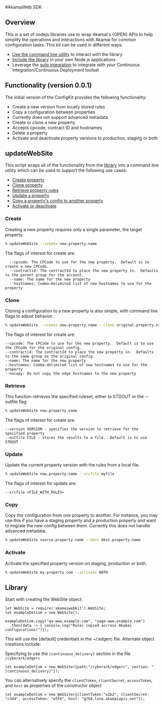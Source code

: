 #AkamaiWeb SDK


## Overview
This is a set of nodejs libraries use to wrap Akamai's {OPEN} APIs to help simplify the operations and interactions
with Akamai for common configuration tasks.  This kit can be used in different ways:
* [Use the command line utility](#updateWebSite) to interact with the library
* [Include the library](#library) in your own Node.js applications
* Leverage the [gulp integration](#gulp) to integrate with your Continuous Integration/Continuous Deployment toolset

## Functionality (version 0.0.1)
The initial version of the ConfigKit provides the following functionality:
* Create a new version from locally stored rules
* Copy a configuration between properties
 * Currently does not support advanced metadata
* Create or clone a new property
 * Accepts cpcode, contract ID and hostnames
* Delete a property
* Activate and deactivate property versions to production, staging or both

## updateWebSite
This script wraps all of the functionality from the [library](#library) into a command line utility which can be used to support the following use cases:
* [Create property](#create)
* [Clone property](#clone)
* [Retrieve property rules](#retrieve)
* [Update a property](#update)
* [Copy a property's config to another property](#copy)
* [Activate or deactivate](#activate)

### Create
Creating a new property requires only a single parameter, the target property.  

```bash
% updateWebSite --create new.property.name
```

The flags of interest for create are:

```
  --cpcode: The CPCode to use for the new property.  Default is to create a new CPCode.
  --contractid: The contractId to place the new property in.  Defaults to the parent group for the account.
  --name: The name for the new property
  --hostnames: Comma-delimited list of new hostnames to use for the property
```

### Clone
Cloning a configuration to a new property is also simple, with command line flags to adjust behavior. 

```bash
% updateWebSite --create new.property.name --clone original.property.name
```

The flags of interest for create are:
```
--cpcode: The CPCode to use for the new property.  Default is to use the CPCode for the original config.
--contractid: The contractId to place the new property in.  Defaults to the same group as the original config.
--name: The name for the new property
--hostnames: Comma-delimited list of new hostnames to use for the property
--nocopy: Do not copy the edge hostnames to the new property
```

### Retrieve
This function retrieves the specified ruleset, either to STDOUT or the --outfile flag

```bash
% updateWebSite new.property.name
```

The flags of interest for create are:
```
--version VERSION - specifies the version to retrieve for the specified property
--outfile FILE - stores the results to a file.  Default is to use STDOUT
```

### Update
Update the current property version with the rules from a local file.

```bash
% updateWebSite new.property.name --srcfile myfile
```

The flags of interest for update are:
```
--srcfile <FILE_WITH_RULES>
```

### Copy
Copy the configuration from one property to another.  For instance, you may use this if you have a staging property and a production property and want to migrate the new config between them.  Currently this does not handle advanced metadata.

```bash
% updateWebSite source.property.name --dest dest.property.name
```

### Activate
Activate the specified property version on staging, production or both.

```bash
% updateWebSite my.property.com --activate BOTH
```



## Library

Start with creating the WebSite object:

```
let WebSite = require('akamaiwebkit').WebSite;
let exampleDotCom = new WebSite();

exampleDotCom.copy("qa-www.example.com", "sage-www.example.com")
  .then(data -> { console.log("Rules copied accross Akamai configurations!")});
```

This will use the [default] credentials in the ~/.edgerc file. Alternate object creations include:

Specifying to use the `[continuous_delivery]` section in the file `/cyberark/edgerc`

```
let exampleDotCom = new WebSite({path:"/cyberark/edgerc", section: "[continuous_delivery]"});
```

You can alternatively specify the `clientToken`, `clientSecret`, `accessToken`, and `host` as properties of the
constructor object

```
let exampleDotCom = new WebSite({clientToken:"a1b2", clientSecret: "c3d4", accessToken: "e5f6", host: "g7h8.luna.akamaiapis.net"});
```
